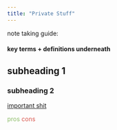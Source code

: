 ```yaml
---
title: "Private Stuff"
---
```


note taking guide:

#### key terms + definitions underneath

## subheading 1

### subheading 2 

<u>important shit</u>

<span style="color:#90BE6D">pros</span>
<span style="color:#d95950">cons</span>